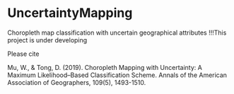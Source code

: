 # UncertaintyMapping
Choropleth map classification with uncertain geographical attributes
!!!This project is under developing

Please cite

Mu, W., & Tong, D. (2019). Choropleth Mapping with Uncertainty: A Maximum Likelihood–Based Classification Scheme. Annals of the American Association of Geographers, 109(5), 1493-1510.
